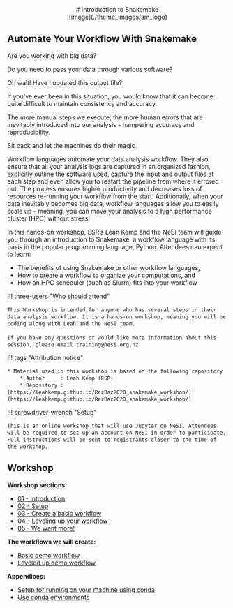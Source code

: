 <center>
# Introduction to Snakemake
</center>

<center>![image](./theme_images/sm_logo)</center>

## Automate Your Workflow With Snakemake

Are you working with big data?

Do you need to pass your data through various software?

Oh wait! Have I updated this output file?

If you’ve ever been in this situation, you would know that it can become quite difficult to maintain consistency and accuracy.

The more manual steps we execute, the more human errors that are inevitably introduced into our analysis - hampering accuracy and reproducibility.

Sit back and let the machines do their magic.

Workflow languages automate your data analysis workflow. They also ensure that all your analysis logs are captured in an organized fashion, explicitly outline the software used, capture the input and output files at each step and even allow you to restart the pipeline from where it errored out. The process ensures higher productivity and decreases loss of resources re-running your workflow from the start. Additionally, when your data inevitably becomes big data, workflow languages allow you to easily scale up - meaning, you can move your analysis to a high performance cluster (HPC) without stress!

In this hands-on workshop, ESR’s Leah Kemp and the NeSI team will guide you through an introduction to Snakemake, a workflow language with its basis in the popular programming language, Python. Attendees can expect to learn:

- The benefits of using Snakemake or other workflow languages,
- How to create a workflow to organize your computations, and
- How an HPC scheduler (such as Slurm) fits into your workflow

!!! three-users "Who should attend"

    This Workshop is intended for anyone who has several steps in their data analysis workflow. It is a hands-on workshop, meaning you will be coding along with Leah and the NeSI team.

    If you have any questions or would like more information about this session, please email training@nesi.org.nz


!!! tags "Attribution notice"
    
    * Material used in this workshop is based on the following repository
        * Author     : Leah Kemp (ESR)
        * Repository : [https://leahkemp.github.io/RezBaz2020_snakemake_workshop/](https://leahkemp.github.io/RezBaz2020_snakemake_workshop/)
    
!!! screwdriver-wrench "Setup"

    This is an online workshop that will use Jupyter on NeSI. Attendees will be required to set up an account on NeSI in order to participate. Full instructions will be sent to registrants closer to the time of the workshop.

## Workshop

**Workshop sections:**

- [01 - Introduction](./workshop_material/01_introduction.md)
- [02 - Setup](./workshop_material/02_setup.md)
- [03 - Create a basic workflow](./workshop_material/03_create_a_basic_workflow.md)
- [04 - Leveling up your workflow](./workshop_material/04_leveling_up_your_workflow.md)
- [05 - We want more!](./workshop_material/05_we_want_more.md)

**The workflows we will create:**

- [Basic demo workflow](https://github.com/nesi/snakemake_workshop/tree/main/basic_demo_workflow)
- [Leveled up demo workflow](https://github.com/nesi/snakemake_workshop/tree/main/leveled_up_demo_workflow)

**Appendices:**

- [Setup for running on your machine using conda](workshop_material/99_appendix_setup_on_your_machine.md)
- [Use conda environments](workshop_material/99_appendix_use_conda_environments.md)
